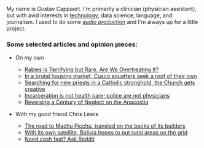 My name is Gustav Cappaert. I'm primarily a clinician (physician assistant), but with avid interests in [technology](https://github.com/gcappaert), data science, language, and journalism. I used to do some [audio production](https://soundcloud.com/gustav-cappaert/sets/radio-kausay-wasi-materials?utm_source=clipboard&utm_medium=text&utm_campaign=social_sharing) and I'm always up for a little project.


### Some selected articles and opinion pieces:

* On my own
    * [Rabies Is Terrifying but Rare. Are We Overtreating It?](https://undark.org/2021/02/18/overtreating-rabies/)
    * [In a brutal housing market, Cusco squatters seek a roof of their own](https://web.archive.org/web/20150314174109/http://latincorrespondent.com/peru/brutal-housing-market-cusco-squatters-seek-roof/)
    * [Searching for new priests in a Catholic stronghold, the Church gets creative](https://web.archive.org/web/20150919063816/http://latincorrespondent.com/peru/searching-new-priests-catholic-stronghold-church-gets-creative/)
    * [Incarceration is not health care; police are not physicians](https://www.streetroots.org/news/2012/11/23/incarceration-not-health-care-police-are-not-physicians)
    * [Reversing a Century of Neglect on the Anacostia](https://awolau.org/718/uncategorized/reversing-a-century-of-neglect-on-the-anacostia/)
    
* With my good friend Chris Lewis
    * [The road to Machu Picchu, traveled on the backs of its builders](https://seattleglobalist.com/2014/04/07/road-to-machu-picchu-travel/22486)
    * [With its own satellite, Bolivia hopes to put rural areas on the grid](https://www.ipsnews.net/2014/06/with-its-own-satellite-bolivia-hopes-to-put-rural-areas-on-the-grid/)
    * [Need cash fast? Ask Reddit](https://www.theatlantic.com/business/archive/2016/05/reddit-borrow-peer-loan/481698/)


